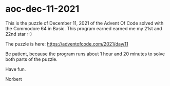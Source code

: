 # aoc-dec-11-2021
This is the puzzle of December 11, 2021 of the Advent Of Code solved with the Commodore 64 in Basic. This program earned earned me my 21st and 22nd star :-)

The puzzle is here: https://adventofcode.com/2021/day/11

Be patient, because the program runs about 1 hour and 20 minutes to solve both parts of the puzzle.

Have fun.

Norbert
